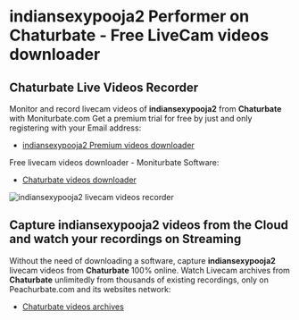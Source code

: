# indiansexypooja2 Performer on Chaturbate - Free LiveCam videos downloader

## Chaturbate Live Videos Recorder

Monitor and record livecam videos of **indiansexypooja2** from **Chaturbate** with Moniturbate.com
Get a premium trial for free by just and only registering with your Email address:
* [indiansexypooja2 Premium videos downloader](https://moniturbate.com/request-demo-licence-key.html)

Free livecam videos downloader - Moniturbate Software:
* [Chaturbate videos downloader](https://moniturbate.com/moniturbate-download-software.html)

![indiansexypooja2 livecam videos recorder](https://peachurnet.com/templates/moniturbate-software.png)


## Capture indiansexypooja2 videos from the Cloud and watch your recordings on Streaming

Without the need of downloading a software, capture **indiansexypooja2** livecam videos from **Chaturbate** 100% online.
Watch Livecam archives from **Chaturbate** unlimitedly from thousands of existing recordings, only on Peachurbate.com and its websites network:
* [Chaturbate videos archives](https://peachurnet.com/)